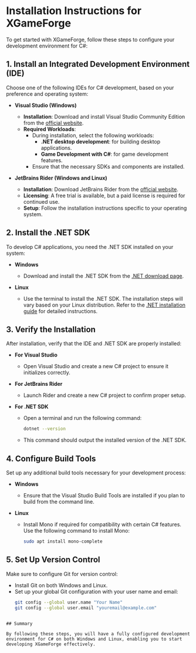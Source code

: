 # Installation Instructions for XGameForge

To get started with XGameForge, follow these steps to configure your development environment for C#:

## 1. Install an Integrated Development Environment (IDE)

Choose one of the following IDEs for C# development, based on your preference and operating system:

- **Visual Studio (Windows)**
  - **Installation**: Download and install Visual Studio Community Edition from the [official website](https://visualstudio.microsoft.com/).
  - **Required Workloads**:
    - During installation, select the following workloads:
      - **.NET desktop development**: for building desktop applications.
      - **Game Development with C#**: for game development features.
    - Ensure that the necessary SDKs and components are installed.

- **JetBrains Rider (Windows and Linux)**
  - **Installation**: Download JetBrains Rider from the [official website](https://www.jetbrains.com/rider/).
  - **Licensing**: A free trial is available, but a paid license is required for continued use.
  - **Setup**: Follow the installation instructions specific to your operating system.

## 2. Install the .NET SDK

To develop C# applications, you need the .NET SDK installed on your system:

- **Windows**
  - Download and install the .NET SDK from the [.NET download page](https://dotnet.microsoft.com/download).

- **Linux**
  - Use the terminal to install the .NET SDK. The installation steps will vary based on your Linux distribution. Refer to the [.NET installation guide](https://docs.microsoft.com/en-us/dotnet/core/install/linux) for detailed instructions.

## 3. Verify the Installation

After installation, verify that the IDE and .NET SDK are properly installed:

- **For Visual Studio**
  - Open Visual Studio and create a new C# project to ensure it initializes correctly.

- **For JetBrains Rider**
  - Launch Rider and create a new C# project to confirm proper setup.

- **For .NET SDK**
  - Open a terminal and run the following command:
    ```bash
    dotnet --version
    ```
  - This command should output the installed version of the .NET SDK.

## 4. Configure Build Tools

Set up any additional build tools necessary for your development process:

- **Windows**
  - Ensure that the Visual Studio Build Tools are installed if you plan to build from the command line.

- **Linux**
  - Install Mono if required for compatibility with certain C# features. Use the following command to install Mono:
    ```bash
    sudo apt install mono-complete
    ```

## 5. Set Up Version Control

Make sure to configure Git for version control:

- Install Git on both Windows and Linux.
- Set up your global Git configuration with your user name and email:
  ```bash
  git config --global user.name "Your Name"
  git config --global user.email "youremail@example.com"
```

## Summary

By following these steps, you will have a fully configured development environment for C# on both Windows and Linux, enabling you to start developing XGameForge effectively.
